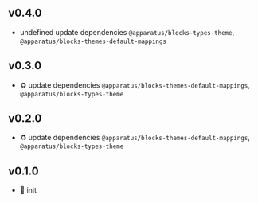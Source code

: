 ## v0.4.0

* undefined update dependencies `@apparatus/blocks-types-theme`, `@apparatus/blocks-themes-default-mappings`

## v0.3.0

* ♻️ update dependencies `@apparatus/blocks-themes-default-mappings`, `@apparatus/blocks-types-theme`

## v0.2.0

* ♻️ update dependencies `@apparatus/blocks-themes-default-mappings`, `@apparatus/blocks-types-theme`

## v0.1.0

* 🐣 init
